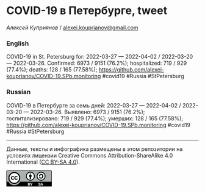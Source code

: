 COVID-19 в Петербурге, tweet
============================

*Алексей Куприянов* /
<a href="mailto:alexei.kouprianov@gmail.com" class="email">alexei.kouprianov@gmail.com</a>

### English

COVID-19 in St. Petersburg for: 2022-03-27 — 2022-04-02 / 2022-03-20 —
2022-03-26. Сonfirmed: 6973 / 9151 (76.2%); hospitalized: 719 / 929
(77.4%); deaths: 128 / 165 (77.58%);
<a href="https://github.com/alexei-kouprianov/COVID-19.SPb.monitoring" class="uri">https://github.com/alexei-kouprianov/COVID-19.SPb.monitoring</a>
\#covid19 \#Russia \#StPetersburg

### Russian

COVID-19 в Петербурге за семь дней: 2022-03-27 — 2022-04-02 / 2022-03-20
— 2022-03-26. Выявлено: 6973 / 9151 (76.2%); госпитализировано: 719 /
929 (77.4%); умерших: 128 / 165 (77.58%);
<a href="https://github.com/alexei-kouprianov/COVID-19.SPb.monitoring" class="uri">https://github.com/alexei-kouprianov/COVID-19.SPb.monitoring</a>
\#covid19 \#Russia \#StPetersburg

------------------------------------------------------------------------

Данные, тексты и инфографика размещены в этом репозитории на условиях
лицензии Creative Commons Attribution-ShareAlike 4.0 International ([CC
BY-SA 4.0](https://creativecommons.org/licenses/by-sa/4.0/)).

![](../misc/CC-BY-SA-icon.png "CC-BY-SA")
